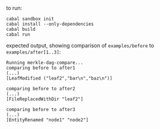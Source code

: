 to run:

```
cabal sandbox init
cabal install --only-dependencies
cabal build
cabal run
```

expected output, showing comparison of `examples/before` to `examples/after[1..3]`:

```
Running merkle-dag-compare...
comparing before to after1
(...)
[LeafModified ("leaf2","bar\n","baz\n")]

comparing before to after2
(...)
[FileReplacedWithDir "leaf2"]

comparing before to after3
(...)
[EntityRenamed "node1" "node2"]

```
